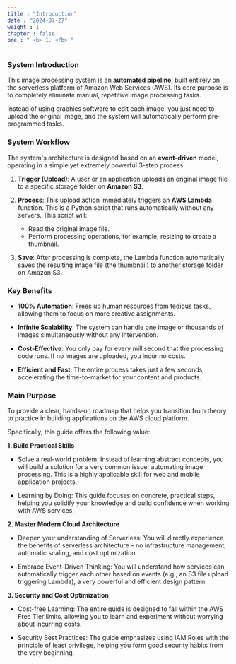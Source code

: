 ```yaml
---
title : "Introduction"
date : "2024-07-27" 
weight : 1 
chapter : false
pre : " <b> 1. </b> "
---
```


### System Introduction
This image processing system is an **automated pipeline**, built entirely on the serverless platform of Amazon Web Services (AWS). Its core purpose is to completely eliminate manual, repetitive image processing tasks.

Instead of using graphics software to edit each image, you just need to upload the original image, and the system will automatically perform pre-programmed tasks.

### System Workflow
The system's architecture is designed based on an **event-driven** model, operating in a simple yet extremely powerful 3-step process:

1.  **Trigger (Upload)**: A user or an application uploads an original image file to a specific storage folder on **Amazon S3**.

2.  **Process**: This upload action immediately triggers an **AWS Lambda** function. This is a Python script that runs automatically without any servers. This script will:
    * Read the original image file.
    * Perform processing operations, for example, resizing to create a thumbnail.

3.  **Save**: After processing is complete, the Lambda function automatically saves the resulting image file (the thumbnail) to another storage folder on Amazon S3.

### Key Benefits
- **100% Automation**: Frees up human resources from tedious tasks, allowing them to focus on more creative assignments.

- **Infinite Scalability**: The system can handle one image or thousands of images simultaneously without any intervention.

- **Cost-Effective**: You only pay for every millisecond that the processing code runs. If no images are uploaded, you incur no costs.

- **Efficient and Fast**: The entire process takes just a few seconds, accelerating the time-to-market for your content and products.

### Main Purpose
To provide a clear, hands-on roadmap that helps you transition from theory to practice in building applications on the AWS cloud platform.

Specifically, this guide offers the following value:

**1. Build Practical Skills**
* Solve a real-world problem: Instead of learning abstract concepts, you will build a solution for a very common issue: automating image processing. This is a highly applicable skill for web and mobile application projects.

* Learning by Doing: This guide focuses on concrete, practical steps, helping you solidify your knowledge and build confidence when working with AWS services.

**2. Master Modern Cloud Architecture**
* Deepen your understanding of Serverless: You will directly experience the benefits of serverless architecture – no infrastructure management, automatic scaling, and cost optimization.

* Embrace Event-Driven Thinking: You will understand how services can automatically trigger each other based on events (e.g., an S3 file upload triggering Lambda), a very powerful and efficient design pattern.

**3. Security and Cost Optimization**
* Cost-free Learning: The entire guide is designed to fall within the AWS Free Tier limits, allowing you to learn and experiment without worrying about incurring costs.

* Security Best Practices: The guide emphasizes using IAM Roles with the principle of least privilege, helping you form good security habits from the very beginning.